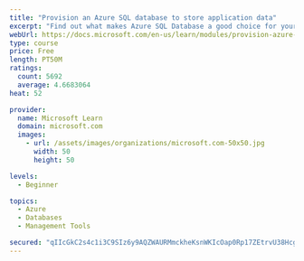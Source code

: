 ```yaml
---
title: "Provision an Azure SQL database to store application data"
excerpt: "Find out what makes Azure SQL Database a good choice for your relational database, how to create the database from the portal and connect with Azure Cloud Shell."
webUrl: https://docs.microsoft.com/en-us/learn/modules/provision-azure-sql-db/
type: course
price: Free
length: PT50M
ratings:
  count: 5692
  average: 4.6683064
heat: 52

provider:
  name: Microsoft Learn
  domain: microsoft.com
  images:
    - url: /assets/images/organizations/microsoft.com-50x50.jpg
      width: 50
      height: 50

levels:
  - Beginner

topics:
  - Azure
  - Databases
  - Management Tools

secured: "qIIcGkC2s4c1i3C9SIz6y9AQZWAURMmckheKsnWKIcOap0Rp17ZEtrvU38Hcg8uFLNnV/il41bTv/tkjFvMfpYdH87Ht8Ts81/34/5UaXiG88sldxB8f0IAjw6n40955OLvFHuRaoIgxk0N3W6e04SV/VZwy6szxiUhmEUr8MTCq0413EThUP4ELUTLRW6I9tK03m/ZoMRuIQCf/2joQZJ1hmgZojCZYMUYbIdUJx/Xxje1Ryucce121w156rS/gr81bwVxuegX7xFBLoE+MiCT5eGLLSUe9V4KoS77tQG/S/6IDmDeXagTjFbQiV4TzNDLS2hxCMtxpktiGQxmlvc8D9MZdWp1COnq/xDvdNPR/005sP0iVIKmL1iU64KEQv88QBUw4+mKE+VbV8ahLb3HENCJBY7rCTtwvIQSKQ2c=;xD+JO48YMKBy5BRUNBP4sA=="
---
```


